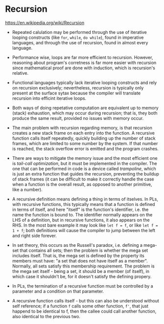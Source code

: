 # Recursion

https://en.wikipedia.org/wiki/Recursion


* Repeated calulation may be performed through the use of iterative looping constructs (like `for`, `while`, `do while`), found in imperative languages, and through the use of recursion, found in almost every language.

* Performance wise, loops are far more efficient to recursion. However, reasoning about program's corretness is far more easier with recursion since mathematical proof are done with induction, which is recursion's relative.

* Functional languages typically lack iterative looping constructs and rely on recursion exclusively; nevertheless, recursion is typically only present at the surface sytax because the compiler will translate recursion into efficint iterative loops.

* Both ways of doing repetative computation are equivalent up to memory (stack) exhaustion, which may occur during recursion; that is, they both produce the same result, provided no issues with memory occur.

* The main problem with recursion regarding memory, is that recursion creates a new stack frame on each entry into the function. A recursive function calls itself repeatedly, quickly building up the number of stack frames, which are limited to some number by the system. If that number is reached, the stack overflow error is emitted and the program crashes.

* There are ways to mitigate the memory issue and the most efficient one is *tail-call optimization*, but it must be implemented in the compiler. The one that can be performed in code is a device called *trampoline*, which is just an extra function that guides the recursion, preventing the buildup of stack frames (it can be difficult to make it correctly handle the case when a function is the overall result, as opposed to another primitive, like a number).

* A recursive definition means defining a thing in terms of itselves. In PLs, with recursive functions, this typically means that a function is defined in terms of itself, and here "itself" is the function's identifier, i.e. the name the function is bound to. The identifier normally appears on the LHS of a definition, but in recursive functions, it also appears on the RHS. In the most bare example it may look like `let f = f`, or like `let f = 1 + f`; both definitions will cause the compiler to jump between the left and right side forever.

* In set theory, this occurs as the Russell's paradox, i.e. defining a mega-set that contains all sets; then the problem is whether the mega set includes itself. That is, the mega set is defined by the property its members must have: "a set that does not have itself as a member". Normally, all sets satisfy this membership requirement. The problem is the mega set itself - being a set, it should be a member (of itself), in which case it shouldn't be, for it doesn't satisfy the defining propery.

* In PLs, the termination of a recursive function must be controlled by a parameter and a condition on that parameter.

* A recursive function calls itself - but this can also be understood without self reference; if a function `f` calls some other function, `f'`, that just happend to be identical to f, then the callee could call another function, also identical to the previous two.
